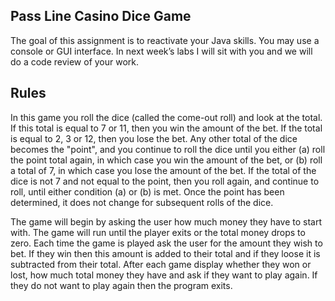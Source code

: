 ## Pass Line Casino Dice Game

The goal of this assignment is to reactivate your Java skills. You may use a console or GUI interface. In next week’s labs I will sit with you and we will do a code review of your work.

## Rules

In this game you roll the dice (called the come-out roll) and look at the total. If this total is equal to 7 or 11, then you win the amount of the bet. If the total is equal to 2, 3 or 12, then you lose the bet. Any other total of the dice becomes the "point", and you continue to roll the dice until you either (a) roll the point total again, in which case you win the amount of the bet, or (b) roll a total of 7, in which case you lose the amount of the bet. If the total of the dice is not 7 and not equal to the point, then you roll again, and continue to roll, until either condition (a) or (b) is met. Once the point has been determined, it does not change for subsequent rolls of the dice.

The game will begin by asking the user how much money they have to start with. The game will run until the player exits or the total money drops to zero. Each time the game is played ask the user for the amount they wish to bet. If they win then this amount is added to their total and if they loose it is subtracted from their total. After each game display whether they won or lost, how much total money they have and ask if they want to play again. If they do not want to play again then the program exits. 